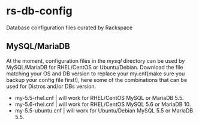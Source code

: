 # rs-db-config
Database configuration files curated by Rackspace

## MySQL/MariaDB

At the moment, configuration files in the *mysql* directory can be used by MySQL/MariaDB for RHEL/CentOS or Ubuntu/Debian. Download the file matching your OS and DB version to replace your my.cnf(make sure you backup your config file first!), here some of the combinations that can be used for Distros and/or DBs version.

- my-5.5-rhel.cnf | will work for RHEL/CentOS MySQL or MariaDB 5.5.
- my-5.6-rhel.cnf | will work for RHEL/CentOS MySQL 5.6 or MariaDB 10.
- my-5.5-ubuntu.cnf | will work for Ubuntu/Debian MySQL 5.5 or MariaDB 5.5.
